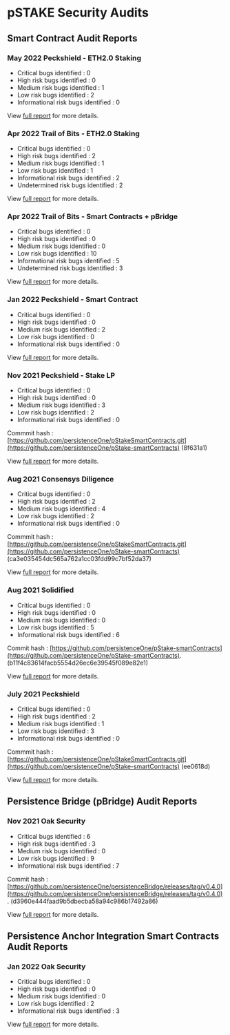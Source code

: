 # pSTAKE Security Audits

## Smart Contract Audit Reports

### May 2022 Peckshield - ETH2.0 Staking

* Critical bugs identified : 0
* High risk bugs identified : 0
* Medium risk bugs identified : 1
* Low risk bugs identified : 2
* Informational risk bugs identified : 0

View [full report](https://github.com/persistenceOne/pStake-auditReports/blob/main/pSTAKE%20ETH2.0%20Staking%20Audit%20-%20Peckshield%20%5B26.05.2022%5D.pdf) for more details.

### Apr 2022 Trail of Bits - ETH2.0 Staking

* Critical bugs identified : 0
* High risk bugs identified : 2
* Medium risk bugs identified : 1
* Low risk bugs identified : 1
* Informational risk bugs identified : 2
* Undetermined risk bugs identified : 2

View [full report](https://github.com/persistenceOne/pStake-auditReports/blob/main/pSTAKE%20ETH2.0%20Staking%20Audit%20-%20Trail%20of%20Bits%20%5B26.04.22%5D.pdf) for more details.

### Apr 2022 Trail of Bits - Smart Contracts + pBridge

* Critical bugs identified : 0
* High risk bugs identified : 0
* Medium risk bugs identified : 0
* Low risk bugs identified : 10
* Informational risk bugs identified : 5
* Undetermined risk bugs identified : 3

View [full report](https://github.com/persistenceOne/pStake-auditReports/blob/main/pStake%20Smart%20Contracts%20%2B%20Bridge%20Audit%20-%20Trail%20of%20Bits%20%5B26.04.22%5D.pdf) for more details.

### Jan 2022 Peckshield - Smart Contract

* Critical bugs identified : 0
* High risk bugs identified : 0
* Medium risk bugs identified : 2
* Low risk bugs identified : 0
* Informational risk bugs identified : 0

View [full report](https://github.com/persistenceOne/pStake-auditReports/blob/main/pSTAKE%20Smart%20Contracts%20Audit%20-%20PeckShield%20%5B7:1:2022%5D.pdf) for more details.

### Nov 2021 Peckshield - Stake LP

* Critical bugs identified : 0
* High risk bugs identified : 0
* Medium risk bugs identified : 3
* Low risk bugs identified : 2
* Informational risk bugs identified : 0

Commmit hash : [https://github.com/persistenceOne/pStakeSmartContracts.git](https://github.com/persistenceOne/pStake-smartContracts) (8f631a1)

View [full report](https://github.com/persistenceOne/pStake-auditReports/blob/main/pSTAKE%20StakeLP%20Audit%20-%20Peckshield%20%5B18.11.2021%5D.pdf) for more details.


### Aug 2021 Consensys Diligence

* Critical bugs identified : 0
* High risk bugs identified : 2
* Medium risk bugs identified : 4
* Low risk bugs identified : 2
* Informational risk bugs identified : 0

Commmit hash : [https://github.com/persistenceOne/pStakeSmartContracts.git](https://github.com/persistenceOne/pStake-smartContracts) (ca3e035454dc565a762a1cc03fdd99c7bf52da37)

View [full report](https://consensys.net/diligence/audits/2021/08/pstake-finance/) for more details.

### Aug 2021 Solidified 

* Critical bugs identified : 0
* High risk bugs identified : 0
* Medium risk bugs identified : 0
* Low risk bugs identified : 5
* Informational risk bugs identified : 6

Commit hash : [https://github.com/persistenceOne/pStake-smartContracts](https://github.com/persistenceOne/pStake-smartContracts).  (b11f4c83614facb5554d26ec6e39545f089e82e1)

View [full report](https://github.com/persistenceOne/pstake-audits/blob/main/pSTAKE%20Smart%20Contract%20Audit%20-%20Solidified%20%5B02.08.2021%5D.pdf) for more details.

### July 2021 Peckshield 

* Critical bugs identified : 0
* High risk bugs identified : 2
* Medium risk bugs identified : 1
* Low risk bugs identified : 3
* Informational risk bugs identified : 0

Commmit hash : [https://github.com/persistenceOne/pStakeSmartContracts.git](https://github.com/persistenceOne/pStake-smartContracts) (ee0618d)

View [full report](https://github.com/persistenceOne/pstake-audits/blob/main/pSTAKE%20Smart%20Contract%20Audit%20-%20PeckShield%20%5B09.07.2021%5D.pdf) for more details.

## Persistence Bridge (pBridge) Audit Reports

### Nov 2021 Oak Security

* Critical bugs identified : 6
* High risk bugs identified : 3
* Medium risk bugs identified : 0
* Low risk bugs identified : 9
* Informational risk bugs identified : 7

Commit hash : [https://github.com/persistenceOne/persistenceBridge/releases/tag/v0.4.0](https://github.com/persistenceOne/persistenceBridge/releases/tag/v0.4.0).  (d3960e444faad9b5dbecba58a94c986b17492a86)

View [full report](https://github.com/persistenceOne/pStake-auditReports/blob/main/pBridge%20Audit%20-%20Oak%20Security%20%5B23.11.2021%5D.pdf) for more details.

## Persistence Anchor Integration Smart Contracts Audit Reports

### Jan 2022 Oak Security

* Critical bugs identified : 0
* High risk bugs identified : 0
* Medium risk bugs identified : 0
* Low risk bugs identified : 2
* Informational risk bugs identified : 3

View [full report](https://github.com/persistenceOne/pStake-auditReports/blob/main/Persistence%20Anchor%20Integration%20Smart%20Contracts%20-%20Solidified%20%5B25.01.2022%5D.pdf) for more details.
